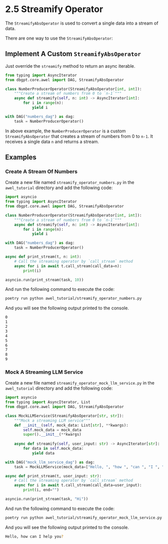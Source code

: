 # 2.5 Streamify Operator

The `StreamifyAbsOperator` is used to convert a single data into a stream of data.

There are one way to use the `StreamifyAbsOperator`:

## Implement A Custom `StreamifyAbsOperator`

Just override the `streamify` method to return an async iterable.

```python
from typing import AsyncIterator
from dbgpt.core.awel import DAG, StreamifyAbsOperator

class NumberProducerOperator(StreamifyAbsOperator[int, int]):
    """Create a stream of numbers from 0 to `n-1`"""
    async def streamify(self, n: int) -> AsyncIterator[int]:
        for i in range(n):
            yield i

with DAG("numbers_dag") as dag:
    task = NumberProducerOperator()
```

In above example, the `NumberProducerOperator` is a custom `StreamifyAbsOperator` that 
creates a stream of numbers from 0 to `n-1`. It receives a single data `n` and returns 
a stream.

## Examples

### Create A Stream Of Numbers

Create a new file named `streamify_operator_numbers.py` in the `awel_tutorial` directory and add the following code:

```python
import asyncio
from typing import AsyncIterator
from dbgpt.core.awel import DAG, StreamifyAbsOperator

class NumberProducerOperator(StreamifyAbsOperator[int, int]):
    """Create a stream of numbers from 0 to `n-1`"""
    async def streamify(self, n: int) -> AsyncIterator[int]:
        for i in range(n):
            yield i

with DAG("numbers_dag") as dag:
    task = NumberProducerOperator()

async def print_stream(t, n: int):
    # Call the streaming operator by `call_stream` method
    async for i in await t.call_stream(call_data=n):
        print(i)

asyncio.run(print_stream(task, 10))
```

And run the following command to execute the code:

```bash
poetry run python awel_tutorial/streamify_operator_numbers.py
```

And you will see the following output printed to the console.

```bash
0
1
2
3
4
5
6
7
8
9
```

### Mock A Streaming LLM Service

Create a new file named `streamify_operator_mock_llm_service.py` in the `awel_tutorial` 
directory and add the following code:

```python
import asyncio
from typing import AsyncIterator, List
from dbgpt.core.awel import DAG, StreamifyAbsOperator

class MockLLMService(StreamifyAbsOperator[str, str]):
    """Mock a streaming LLM service"""
    def __init__(self, mock_data: List[str], **kwargs):
        self.mock_data = mock_data
        super().__init__(**kwargs)
        
    async def streamify(self, user_input: str) -> AsyncIterator[str]:
        for data in self.mock_data:
            yield data

with DAG("mock_llm_service_dag") as dag:
    task = MockLLMService(mock_data=["Hello, ", "how ", "can ", "I ", "help ", "you?"])

async def print_stream(t, user_input: str):
    # Call the streaming operator by `call_stream` method
    async for i in await t.call_stream(call_data=user_input):
        print(i, end="")

asyncio.run(print_stream(task, "Hi"))
```

And run the following command to execute the code:

```bash
poetry run python awel_tutorial/streamify_operator_mock_llm_service.py
```

And you will see the following output printed to the console.

```bash
Hello, how can I help you?
```
